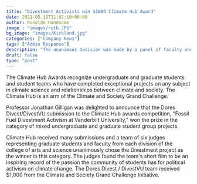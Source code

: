 ```yaml
---
title: "Divestment Activists win $1000 Climate Hub Award"
date: 2021-05-15T11:07:10+06:00
author: Ronaldo Handsome
image : "images/ruth.JPG"
bg_image: "images/Kirkland.jpg"
categories: ["Company News"]
tags: ["Admin Response"]
description: "The unanimous decision was made by a panel of faculty and graduate student judges."
draft: false
type: "post"
---
```


The Climate Hub Awards recognize undergraduate and graduate students and student teams who have
completed exceptional projects on any subject in climate science and relationships between climate and society.
The Climate Hub is an arm of the Climate and Society Grand Challenge.

Professor Jonathan Gilligan was delighted to announce that the Dores Divest/DivestVU submission to the Climate Hub awards competition, "Fossil Fuel Divestment Activism at Vanderbilt University," won the prize in the category of mixed undergraduate and graduate student group projects.

Climate Hub received many submissions and a team of six judges representing graduate students and faculty from each division of the college of arts and science unanimously chose the Divestment project as the winner in this category. The judges found the team's short film to be an inspiring record of the passion the community of students has for political activism on climate change. The Dores Divest / DivestVU team received $1,000 from the Climate and Society Grand Challenge Initiative.
